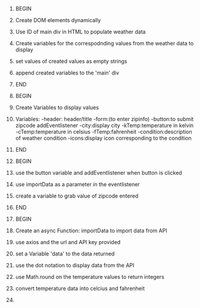 
1. BEGIN
2. Create DOM elements dynamically
3. Use ID of main div in HTML to populate weather data
4. Create variables for the correspodnding values from the weather data to display
5. set values of created values as empty strings
6. append created variables to the 'main' div 
7. END

1. BEGIN
2. Create Variables to display values
2. Variables:
    -header: header/title
    -form:(to enter zipinfo)
    -button:to submit zipcode addEventlistener
    -city:display city
    -kTemp:temperature in kelvin
    -cTemp:temperature in celsius
    -fTemp:fahrenheit
    -condition:description of weather condition
    -icons:display icon corresponding to the condition
3. END

1. BEGIN
2. use the button variable and addEventlistener when button is clicked
3. use importData as a parameter in the eventlistener
4. create a variable to grab value of zipcode entered
5. END

1. BEGIN
2. Create an async Function: importData to import data from API
3. use axios and the url and API key provided 
4. set a Variable 'data' to the data returned
5. use the dot notation to display data from the API 
6. use Math.round on the temperature values to return integers
7. convert temperature data into celcius and fahrenheit
8. 

